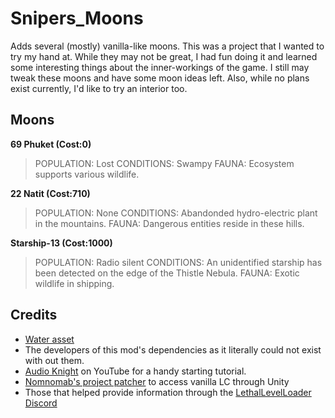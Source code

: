 # Snipers_Moons
Adds several (mostly) vanilla-like moons. This was a project that I wanted to try my hand at. While they may not be great, I had fun doing it and learned some interesting things about the inner-workings of the game. I still may tweak these moons and have some moon ideas left. Also, while no plans exist currently, I'd like to try an interior too.

## Moons 
**<summary>69 Phuket (Cost:0)</summary>**
>POPULATION: Lost
CONDITIONS: Swampy 
FAUNA: Ecosystem supports various wildlife.

**<summary>22 Natit (Cost:710)</summary>**
>POPULATION: None
CONDITIONS: Abandonded hydro-electric plant in the mountains.
FAUNA: Dangerous entities reside in these hills.

**<summary>Starship-13 (Cost:1000)</summary>**
>POPULATION: Radio silent
CONDITIONS: An unidentified starship has been detected on the edge of the Thistle Nebula. 
FAUNA: Exotic wildlife in shipping.

## Credits
- [Water asset](https://assetstore.unity.com/packages/2d/textures-materials/water/simple-water-shader-urp-191449)
- The developers of this mod's dependencies as it literally could not exist with out them.
- [Audio Knight](https://www.youtube.com/@knightofaudio) on YouTube for a handy starting tutorial.
- [Nomnomab's project patcher](https://github.com/nomnomab/lc-project-patcher) to access vanilla LC through Unity
- Those that helped provide information through the [LethalLevelLoader Discord](https://discord.com/channels/1168655651455639582/1193461151636398080)